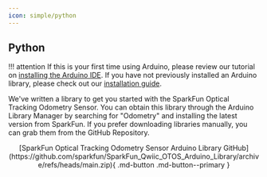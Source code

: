 ```yaml
---
icon: simple/python
---
```


## Python

!!! attention
	If this is your first time using Arduino, please review our tutorial on [installing the Arduino IDE](https://learn.sparkfun.com/tutorials/installing-arduino-ide). If you have not previously installed an Arduino library, please check out our [installation guide](https://learn.sparkfun.com/tutorials/installing-an-arduino-library).

We've written a library to get you started with the SparkFun Optical Tracking Odometry Sensor. You can obtain this library through the Arduino Library Manager by searching for "Odometry" and installing the latest version from SparkFun. If you prefer downloading libraries manually, you can grab them from the GitHub Repository.

<center>
	[SparkFun Optical Tracking Odometry Sensor Arduino Library GitHub](https://github.com/sparkfun/SparkFun_Qwiic_OTOS_Arduino_Library/archive/refs/heads/main.zip){ .md-button .md-button--primary }
</center>


